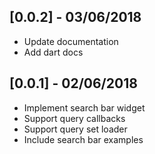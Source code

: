 ## [0.0.2] - 03/06/2018

- Update documentation
- Add dart docs

## [0.0.1] - 02/06/2018

- Implement search bar widget
- Support query callbacks
- Support query set loader
- Include search bar examples
